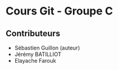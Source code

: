 # Cours Git - Groupe C

## Contributeurs

* Sébastien Guillon (auteur)
* Jérémy BATILLIOT
* Elayache Farouk

